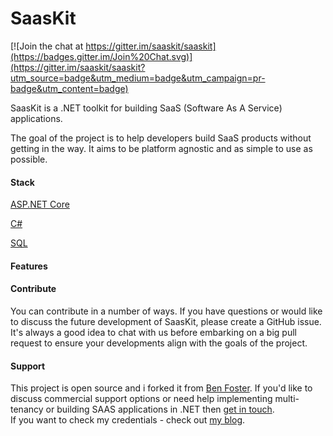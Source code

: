 SaasKit
=======

[![Join the chat at https://gitter.im/saaskit/saaskit](https://badges.gitter.im/Join%20Chat.svg)](https://gitter.im/saaskit/saaskit?utm_source=badge&utm_medium=badge&utm_campaign=pr-badge&utm_content=badge)

SaasKit is a .NET toolkit for building SaaS (Software As A Service) applications.

The goal of the project is to help developers build SaaS products without getting in the way. It aims to be platform agnostic and as simple to use as possible.

#### Stack 
[ASP.NET Core](http://dotnet.microsoft.com)

[C#](https://docs.microsoft.com/en-us/dotnet/csharp/)

[SQL](https://docs.microsoft.com/en-us/sql/)


#### Features

#### Contribute

You can contribute in a number of ways. If you have questions or would like to discuss the future development of SaasKit, please create a GitHub issue. It's always a good idea to chat with us before embarking on a big pull request to ensure your developments align with the goals of the project.

#### Support

This project is open source and i forked it from [Ben Foster](http://benforster.io). If you'd like to discuss commercial support options or need help implementing multi-tenancy or building SAAS applications in .NET then [get in touch](mailto:muayyat@outlook.com). <br/> If you want to check my credentials - check out [my blog](http://muayyat.github.io).
